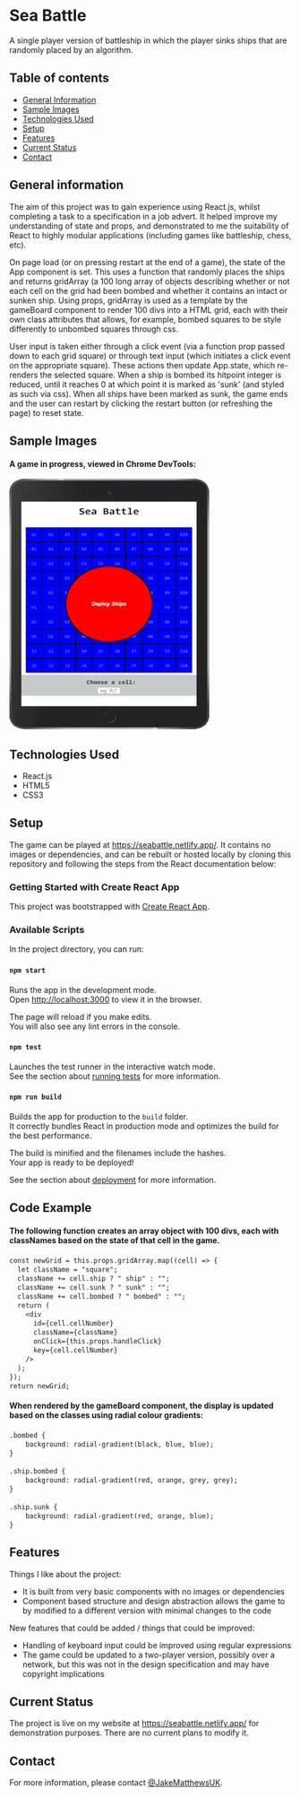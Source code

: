 # Sea Battle

A single player version of battleship in which the player sinks ships that are randomly placed by an algorithm.

## Table of contents

- [General Information](#general-information)
- [Sample Images](#sample-images)
- [Technologies Used](#technologies-used)
- [Setup](#setup)
- [Features](#features)
- [Current Status](#current-status)
- [Contact](#contact)

## General information

The aim of this project was to gain experience using React.js, whilst completing a task to a specification in a job advert. It helped improve my understanding of state and props, and demonstrated to me the suitability of React to highly modular applications (including games like battleship, chess, etc).

On page load (or on pressing restart at the end of a game), the state of the App component is set. This uses a function that randomly places the ships and returns gridArray (a 100 long array of objects describing whether or not each cell on the grid had been bombed and whether it contains an intact or sunken ship. Using props, gridArray is used as a template by the gameBoard component to render 100 divs into a HTML grid, each with their own class attributes that allows, for example, bombed squares to be style differently to unbombed squares through css.

User input is taken either through a click event (via a function prop passed down to each grid square) or through text input (which initiates a click event on the appropriate square). These actions then update App.state, which re-renders the selected square. When a ship is bombed its hitpoint integer is reduced, until it reaches 0 at which point it is marked as 'sunk' (and styled as such via css). When all ships have been marked as sunk, the game ends and the user can restart by clicking the restart button (or refreshing the page) to reset state.

## Sample Images

#### A game in progress, viewed in Chrome DevTools:

![Example screenshot](./seaBattle.gif)

## Technologies Used

- React.js
- HTML5
- CSS3

## Setup

The game can be played at https://seabattle.netlify.app/. It contains no images or dependencies, and can be rebuilt or hosted locally by cloning this repository and following the steps from the React documentation below:

### Getting Started with Create React App

This project was bootstrapped with [Create React App](https://github.com/facebook/create-react-app).

### Available Scripts

In the project directory, you can run:

#### `npm start`

Runs the app in the development mode.\
Open [http://localhost:3000](http://localhost:3000) to view it in the browser.

The page will reload if you make edits.\
You will also see any lint errors in the console.

#### `npm test`

Launches the test runner in the interactive watch mode.\
See the section about [running tests](https://facebook.github.io/create-react-app/docs/running-tests) for more information.

#### `npm run build`

Builds the app for production to the `build` folder.\
It correctly bundles React in production mode and optimizes the build for the best performance.

The build is minified and the filenames include the hashes.\
Your app is ready to be deployed!

See the section about [deployment](https://facebook.github.io/create-react-app/docs/deployment) for more information.

## Code Example

#### The following function creates an array object with 100 divs, each with classNames based on the state of that cell in the game.

    const newGrid = this.props.gridArray.map((cell) => {
      let className = "square";
      className += cell.ship ? " ship" : "";
      className += cell.sunk ? " sunk" : "";
      className += cell.bombed ? " bombed" : "";
      return (
        <div
          id={cell.cellNumber}
          className={className}
          onClick={this.props.handleClick}
          key={cell.cellNumber}
        />
      );
    });
    return newGrid;

#### When rendered by the gameBoard component, the display is updated based on the classes using radial colour gradients:

    .bombed {
        background: radial-gradient(black, blue, blue);
    }

    .ship.bombed {
        background: radial-gradient(red, orange, grey, grey);
    }

    .ship.sunk {
        background: radial-gradient(red, orange, blue);
    }

## Features

Things I like about the project:

- It is built from very basic components with no images or dependencies
- Component based structure and design abstraction allows the game to by modified to a different version with minimal changes to the code

New features that could be added / things that could be improved:

- Handling of keyboard input could be improved using regular expressions
- The game could be updated to a two-player version, possibly over a network, but this was not in the design specification and may have copyright implications

## Current Status

The project is live on my website at https://seabattle.netlify.app/ for demonstration purposes. There are no current plans to modify it.

## Contact

For more information, please contact [@JakeMatthewsUK](mailto:jake.matthews.uk@gmail.com).
